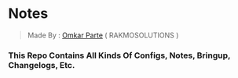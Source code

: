 # Notes

>  Made By : [Omkar Parte](https://t.me/rakmoparte) ( RAKMOSOLUTIONS )

### This Repo Contains All Kinds Of Configs, Notes, Bringup, Changelogs, Etc.
